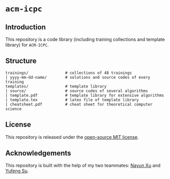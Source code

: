# `acm-icpc`

## Introduction
This repository is a code library (including training collections and template library) for `ACM-ICPC`.

## Structure

```
trainings/                # collections of 48 trainings
| yyyy-mm-dd-name/        # solutions and source codes of every training
templates/                # template library
| source/                 # source codes of several algorithms
| template.pdf            # template library for extensive algorithms
| template.tex            # latex file of template library
| cheatsheet.pdf          # cheat sheet for theoretical computer science
```

## License

This repository is released under the [open-source MIT license](https://github.com/zhijian-liu/acm-icpc/blob/master/LICENSE).

## Acknowledgements

This repository is built with the help of my two teammates: [Nayun Xu](https://github.com/Nerer) and [Yufeng Su](https://github.com/suyufeng).
